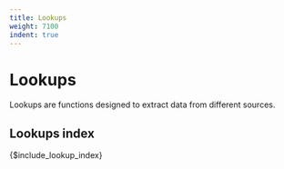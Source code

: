 ```yaml
---
title: Lookups
weight: 7100
indent: true
---
```


# Lookups

Lookups are functions designed to extract data from different sources.

## Lookups index

{$include_lookup_index}
